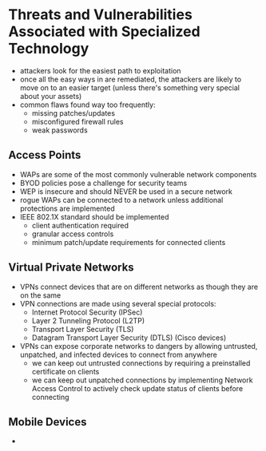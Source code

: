 # Threats and Vulnerabilities Associated with Specialized Technology

- attackers look for the easiest path to exploitation
- once all the easy ways in are remediated, the attackers are likely to move on to an easier target (unless there's something very special about your assets)
- common flaws found way too frequently:
    - missing patches/updates
    - misconfigured firewall rules
    - weak passwords

## Access Points

- WAPs are some of the most commonly vulnerable network components
- BYOD policies pose a challenge for security teams
- WEP is insecure and should NEVER be used in a secure network
- rogue WAPs can be connected to a network unless additional protections are implemented
- IEEE 802.1X standard should be implemented
    - client authentication required
    - granular access controls
    - minimum patch/update requirements for connected clients

## Virtual Private Networks

- VPNs connect devices that are on different networks as though they are on the same
- VPN connections are made using several special protocols:
    - Internet Protocol Security (IPSec)
    - Layer 2 Tunneling Protocol (L2TP)
    - Transport Layer Security (TLS)
    - Datagram Transport Layer Security (DTLS) (Cisco devices)
- VPNs can expose corporate networks to dangers by allowing untrusted, unpatched, and infected devices to connect from anywhere
    - we can keep out untrusted connections by requiring a preinstalled certificate on clients
    - we can keep out unpatched connections by implementing Network Access Control to actively check update status of clients before connecting

## Mobile Devices

- 